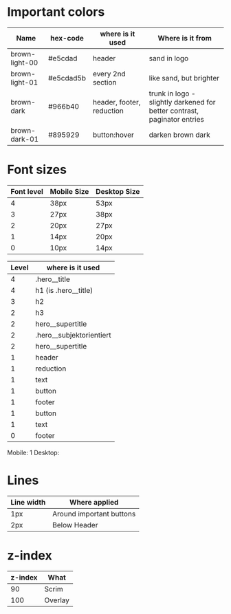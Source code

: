 # Important colors

| Name           | hex-code  | where is it used          | Where is it from                                                         |
| -------------- | --------- | ------------------------- | ------------------------------------------------------------------------ |
| brown-light-00 | #e5cdad   | header                    | sand in logo                                                             |
| brown-light-01 | #e5cdad5b | every 2nd section         | like sand, but brighter                                                  |
| brown-dark     | #966b40   | header, footer, reduction | trunk in logo - slightly darkened for better contrast, paginator entries |
| brown-dark-01  | #895929   | button:hover              | darken brown dark                                                        |

# Font sizes

| Font level | Mobile Size | Desktop Size |
| ---------- | ----------- | ------------ |
| 4          | 38px        | 53px         |
| 3          | 27px        | 38px         |
| 2          | 20px        | 27px         |
| 1          | 14px        | 20px         |
| 0          | 10px        | 14px         |

| Level | where is it used           |
| ----- | -------------------------- |
| 4     | .hero\_\_title             |
| 4     | h1 (is .hero\_\_title)     |
| 3     | h2                         |
| 2     | h3                         |
| 2     | hero\_\_supertitle         |
| 2     | .hero\_\_subjektorientiert |
| 2     | hero\_\_supertitle         |
| 1     | header                     |
| 1     | reduction                  |
| 1     | text                       |
| 1     | button                     |
| 1     | footer                     |
| 1     | button                     |
| 1     | text                       |
| 0     | footer                     |

Mobile: 1
Desktop:

# Lines

| Line width | Where applied            |
| ---------- | ------------------------ |
| 1px        | Around important buttons |
| 2px        | Below Header             |

# z-index

| z-index | What    |
| ------- | ------- |
| 90      | Scrim   |
| 100     | Overlay |
